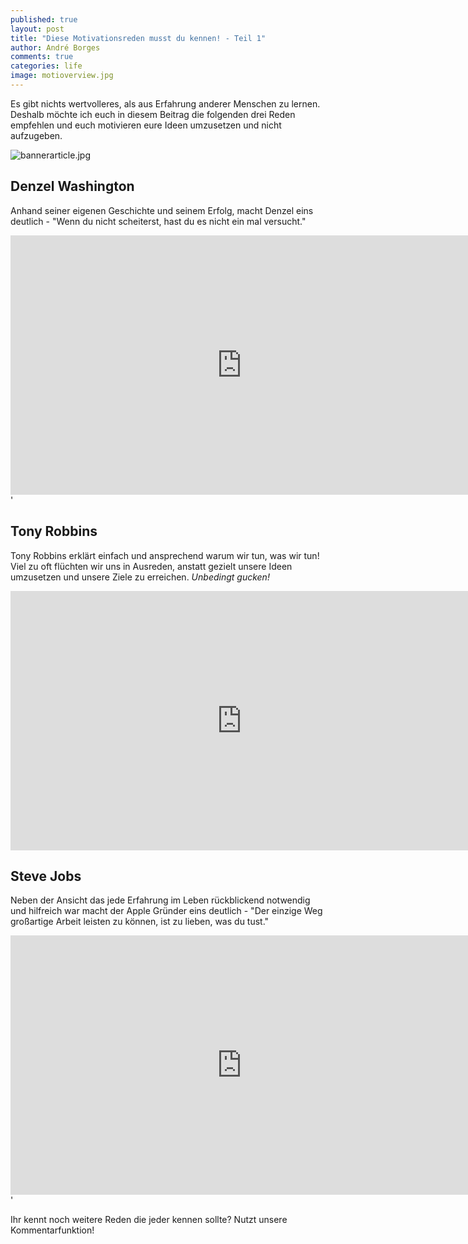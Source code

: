 ```yaml
---
published: true
layout: post
title: "Diese Motivationsreden musst du kennen! - Teil 1"
author: André Borges
comments: true
categories: life
image: motioverview.jpg
---
```


Es gibt nichts wertvolleres, als aus Erfahrung anderer Menschen zu lernen. Deshalb möchte ich euch in diesem Beitrag die folgenden drei Reden empfehlen und euch motivieren eure Ideen umzusetzen und nicht aufzugeben.

![bannerarticle.jpg]({{site.baseurl}}/images/bannerarticle.jpg)

## Denzel Washington
Anhand seiner eigenen Geschichte und seinem Erfolg, macht Denzel eins deutlich - "Wenn du nicht scheiterst, hast du es nicht ein mal versucht."

<iframe width="740" height="415" src="https://www.youtube.com/embed/QyDo5vFD2R8" frameborder="0" allowfullscreen></iframe>'

## Tony Robbins
Tony Robbins erklärt einfach und ansprechend warum wir tun, was wir tun!
Viel zu oft flüchten wir uns in Ausreden, anstatt gezielt unsere Ideen umzusetzen und unsere Ziele zu erreichen. _Unbedingt gucken!_

<iframe width="740" height="415" src="https://www.youtube.com/embed/Cpc-t-Uwv1I" frameborder="0" allowfullscreen></iframe>

## Steve Jobs 
Neben der Ansicht das jede Erfahrung im Leben rückblickend notwendig und hilfreich war macht der Apple Gründer eins deutlich - "Der einzige Weg großartige Arbeit leisten zu können, ist zu lieben, was du tust."

<iframe width="740" height="415" src="https://www.youtube.com/embed/UF8uR6Z6KLc" frameborder="0" allowfullscreen></iframe>'

Ihr kennt noch weitere Reden die jeder kennen sollte? Nutzt unsere Kommentarfunktion!

